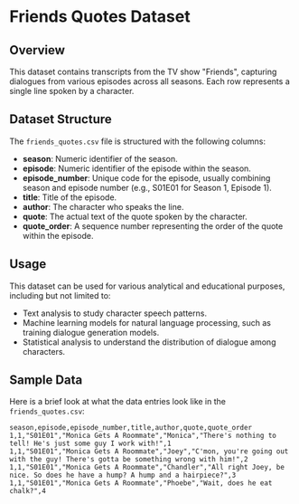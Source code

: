 # Friends Quotes Dataset

## Overview
This dataset contains transcripts from the TV show "Friends", capturing dialogues from various episodes across all seasons. Each row represents a single line spoken by a character.

## Dataset Structure
The `friends_quotes.csv` file is structured with the following columns:

- **season**: Numeric identifier of the season.
- **episode**: Numeric identifier of the episode within the season.
- **episode_number**: Unique code for the episode, usually combining season and episode number (e.g., S01E01 for Season 1, Episode 1).
- **title**: Title of the episode.
- **author**: The character who speaks the line.
- **quote**: The actual text of the quote spoken by the character.
- **quote_order**: A sequence number representing the order of the quote within the episode.

## Usage
This dataset can be used for various analytical and educational purposes, including but not limited to:
- Text analysis to study character speech patterns.
- Machine learning models for natural language processing, such as training dialogue generation models.
- Statistical analysis to understand the distribution of dialogue among characters.

## Sample Data
Here is a brief look at what the data entries look like in the `friends_quotes.csv`:

```csv
season,episode,episode_number,title,author,quote,quote_order
1,1,"S01E01","Monica Gets A Roommate","Monica","There's nothing to tell! He's just some guy I work with!",1
1,1,"S01E01","Monica Gets A Roommate","Joey","C'mon, you're going out with the guy! There's gotta be something wrong with him!",2
1,1,"S01E01","Monica Gets A Roommate","Chandler","All right Joey, be nice. So does he have a hump? A hump and a hairpiece?",3
1,1,"S01E01","Monica Gets A Roommate","Phoebe","Wait, does he eat chalk?",4
